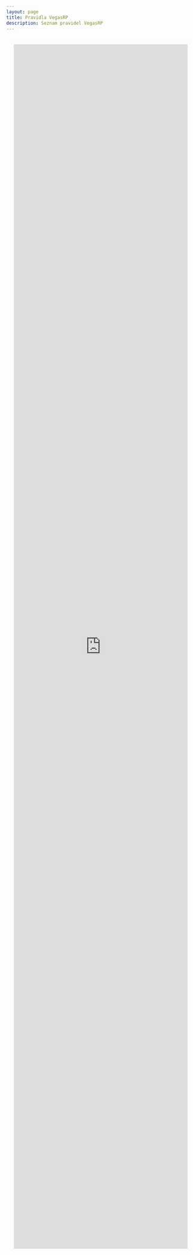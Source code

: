 ```yaml
---
layout: page
title: Pravidla VegasRP
description: Seznam pravidel VegasRP
---
```


<div class="vegasRules">
  <iframe
    src="https://docs.google.com/document/d/1-1aWnH_hIrgIjmxzH3l6ASapBJP69AkRGNYmDYas0nc/edit?embedded=true"
    class="vegasFrame"
    frameborder="0"
    marginheight="0"
    marginwidth="0">
    Loading…
  </iframe>
</div>

<style scoped>
  .vegasRules {
    display: flex;
    justify-content: center; /* Zarovnání na střed vodorovně */
    align-items: center;     /* Zarovnání na střed svisle, pokud je potřeba */
    margin: 0 auto;          /* Střední odsazení celého boxu */
    padding: 20px;           /* Prostor kolem iframe */
  }

    .vegasFrame {
    width: 100%;             /* Šířka iframu */
    max-width: 1200px;       /* Maximální šířka pro velké obrazovky */
    height: 80vh;            /* Výška na základě výšky viewportu */
    max-height: 90vh;        /* Maximální výška iframu */
    border: none;            /* Bez rámečku */
  }
</style>
